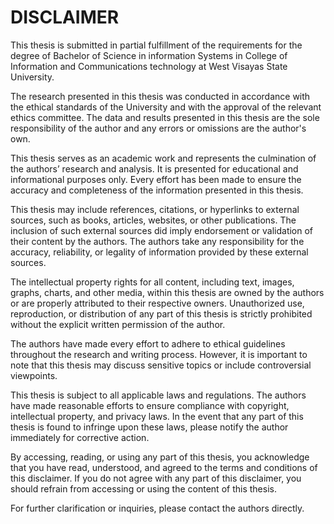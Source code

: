 # DISCLAIMER
This thesis is submitted in partial fulfillment of the requirements for the degree of Bachelor of Science in information Systems in College of Information and Communications technology at West Visayas State University.

The research presented in this thesis was conducted in accordance with the ethical standards of the University and with the approval of the relevant ethics committee. The data and results presented in this thesis are the sole responsibility of the author and any errors or omissions are the author's own.

This thesis serves as an academic work and represents the culmination of the authors’ research and analysis. It is presented for educational and informational purposes only. Every effort has been made to ensure the accuracy and completeness of the information presented in this thesis.

This thesis may include references, citations, or hyperlinks to external sources, such as books, articles, websites, or other publications. The inclusion of such external sources did imply endorsement or validation of their content by the authors. The authors take any responsibility for the accuracy, reliability, or legality of information provided by these external sources.

The intellectual property rights for all content, including text, images, graphs, charts, and other media, within this thesis are owned by the authors or are properly attributed to their respective owners. Unauthorized use, reproduction, or distribution of any part of this thesis is strictly prohibited without the explicit written permission of the author.

The authors have made every effort to adhere to ethical guidelines throughout the research and writing process. However, it is important to note that this thesis may discuss sensitive topics or include controversial viewpoints.

This thesis is subject to all applicable laws and regulations. The authors have made reasonable efforts to ensure compliance with copyright, intellectual property, and privacy laws. In the event that any part of this thesis is found to infringe upon these laws, please notify the author immediately for corrective action.

By accessing, reading, or using any part of this thesis, you acknowledge that you have read, understood, and agreed to the terms and conditions of this disclaimer. If you do not agree with any part of this disclaimer, you should refrain from accessing or using the content of this thesis.

For further clarification or inquiries, please contact the authors directly.
